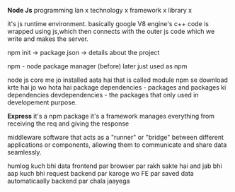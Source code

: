 **Node Js**
programming lan x
technology x
framework x
library x

it's js runtime environment. basically google V8 engine's c++ code is wrapped using js,which then connects with the outer js code which we write and makes the server.

npm init -> package.json -> details about the project

npm - node package manager (before) later just used as npm

node js core me jo installed aata hai that is called module
npm se download krte hai jo wo hota hai package
dependencies - packages and packages ki dependencies
devdependencies - the packages that only used in developement purpose.

**Express**
it's a npm package
it's a framework
manages everything from receiving the req and giving the response 

middleware
software that acts as a "runner" or "bridge" between different applications or components, allowing them to communicate and share data seamlessly.

humlog kuch bhi data frontend par browser par rakh sakte hai and jab bhi aap kuch bhi request backend par karoge wo FE par saved data automaticaally backend par chala jaayega